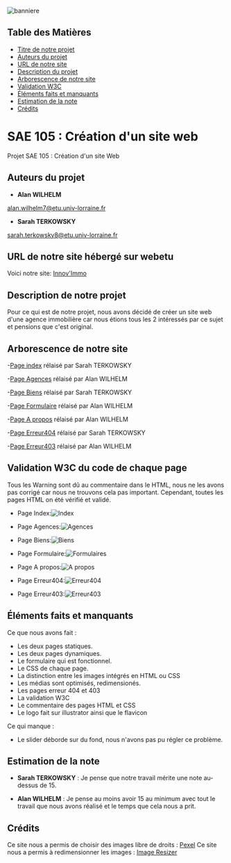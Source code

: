 <!----------------------------------------Bannière---------------------------------------------->
![banniere](media/readme/baniere.jpg)

<!----------------------------------------Sujet---------------------------------------------->


## Table des Matières ##

- [Titre de notre projet](#SAE-105-:-Création-d'un-site-web)
- [Auteurs du projet](#Auteurs-du-projet)
- [URL de notre site](#URL-de-notre-site-hébergé-sur-webetu)
- [Description du projet](#Description-de-notre-projet)
- [Arborescence de notre site](#Arboresence-de-notre-site)
- [Validation W3C](#Validation-W3C-du-code-de-chaque_page)
- [Éléments faits et manquants](#Éléments-faits-et-manquants)
- [Estimation de la note](Estimation-de-la-note)
- [Crédits](#Crédits)


# SAE 105 : Création d'un site web 

Projet SAE 105 : Création d'un site Web


## Auteurs du projet 

- **Alan WILHELM**

alan.wilhelm7@etu.univ-lorraine.fr

- **Sarah TERKOWSKY** 

sarah.terkowsky8@etu.univ-lorraine.fr



## URL de notre site hébergé sur webetu ##

Voici notre site: [Innov'Immo](https://webetu.iutnc.univ-lorraine.fr/~terkowsk6u/SAE105 "Innov'Immo")

## Description de notre projet ##

Pour ce qui est de notre projet, nous avons décidé de créer un site web d'une agence immobilière car nous étions tous les 2 intéressés par ce sujet et pensions que c'est original. 

## Arborescence de notre site ##

-[Page index](https://webetu.iutnc.univ-lorraine.fr/~terkowsk6u/SAE105) rélaisé par Sarah TERKOWSKY

-[Page Agences](https://webetu.iutnc.univ-lorraine.fr/~terkowsk6u/SAE105/agences.html) rélaisé par Alan WILHELM

-[Page Biens](https://webetu.iutnc.univ-lorraine.fr/~terkowsk6u/SAE105/biens.html) rélaisé par Sarah TERKOWSKY

-[Page Formulaire](https://webetu.iutnc.univ-lorraine.fr/~terkowsk6u/SAE105/formulaire.html) rélaisé par Alan WILHELM

-[Page A propos](https://webetu.iutnc.univ-lorraine.fr/~terkowsk6u/SAE105/apropos.html) rélaisé par Alan WILHELM

-[Page Erreur404](https://webetu.iutnc.univ-lorraine.fr/~terkowsk6u/SAE105/Erreur/erreur404.html) rélaisé par Sarah TERKOWSKY

-[Page Erreur403](https://webetu.iutnc.univ-lorraine.fr/~terkowsk6u/SAE105/Erreur/erreur403.html) rélaisé par Alan WILHELM

## Validation W3C du code de chaque page ##

Tous les Warning sont dû au commentaire dans le HTML, nous ne les avons pas corrigé car nous ne trouvons cela pas important. Cependant, toutes les pages HTML on été vérifié et validé.

* Page Index:![Index](media/readme/captureindex.jpg)

* Page Agences:![Agences](media/readme/Captureagence.JPG)

* Page Biens:![Biens](media/readme/Capturebien.JPG)

* Page Formulaire:![Formulaires](media/readme/captureform.jpg)

* Page A propos:![A propos](media/readme/captureapropos.jpg)

* Page Erreur404:![Erreur404](media/readme/capture404.jpg)

* Page Erreur403:![Erreur403](media/readme/capture403.jpg)


## Éléments faits et manquants

Ce que nous avons fait :

* Les deux pages statiques.
* Les deux pages dynamiques.
* Le formulaire qui est fonctionnel.
* Le CSS de chaque page.
* La distinction entre les images intégrés en HTML ou CSS
* Les médias sont optimisés, redimensionés.
* Les pages erreur 404 et 403
* La validation W3C
* Le commentaire des pages HTML et CSS
* Le logo fait sur illustrator ainsi que le flavicon

Ce qui manque :

* Le slider déborde sur du fond, nous n'avons pas pu régler ce problème.


## Estimation de la note ##

- **Sarah TERKOWSKY** : Je pense que notre travail mérite une note au-dessus de 15.

- **Alan WILHELM** : Je pense au moins avoir 15 au minimum avec tout le travail que nous avons réalisé et le temps que cela nous a prit.

## Crédits ##

Ce site nous a permis de choisir des images libre de droits : [Pexel](https://www.pexels.com/fr-fr/)
Ce site nous a permis à redimensionner les images : [Image Resizer](https://imageresizer.com/)


